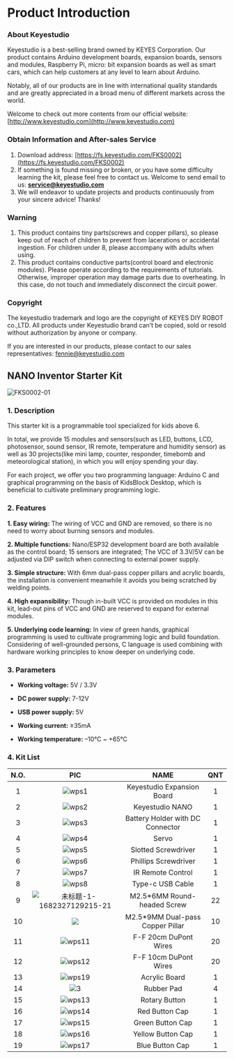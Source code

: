 # **Product Introduction**

### **About Keyestudio**

Keyestudio is a best-selling brand owned by KEYES Corporation. Our product contains Arduino development boards, expansion boards, sensors and modules, Raspberry Pi, micro: bit expansion boards as well as smart cars, which can help customers at any level to learn about Arduino.

Notably, all of our products are in line with international quality standards and are greatly appreciated in a broad menu of different markets across the world.

Welcome to check out more contents from our official website: [http://www.keyestudio.com](http://www.keyestudio.com)

### **Obtain Information and After-sales Service**

1. Download address: [https://fs.keyestudio.com/FKS0002](https://fs.keyestudio.com/FKS0002)
2. If something is found missing or broken, or you have some difficulty learning the kit, please feel free to contact us. Welcome to send email to us: **service@keyestudio.com**
3. We will endeavor to update projects and products continuously from your sincere advice! Thanks!

### **Warning**

1. This product contains tiny parts(screws and copper pillars), so please keep out of reach of children to prevent from lacerations or accidental ingestion. For children under 8, please accompany with adults when using.
2. This product contains conductive parts(control board and electronic modules). Please operate according to the requirements of tutorials. Otherwise, improper operation may damage parts due to overheating. In this case, do not touch and immediately disconnect the circuit power.

### **Copyright**

The keyestudio trademark and logo are the copyright of KEYES DIY ROBOT co.,LTD. All products under Keyestudio brand can’t be copied, sold or resold without authorization by anyone or company.

If you are interested in our products, please contact to our sales representatives: fennie@keyestudio.com

## **NANO Inventor Starter Kit**

![FKS0002-01](./media/FKS0002-01.jpg)

### **1. Description**

This starter kit is a programmable tool specialized for kids above 6.

In total, we provide 15 modules and sensors(such as LED, buttons, LCD, photosensor, sound sensor, IR remote, temperature and humidity sensor) as well as 30 projects(like mini lamp, counter, responder, timebomb and meteorological station), in which you will enjoy spending your day.

For each project, we offer you two programming language: Arduino C and graphical programming on the basis of KidsBlock Desktop, which is beneficial to cultivate preliminary programming logic.

### **2. Features**

**1. Easy wiring:** The wiring of VCC and GND are removed, so there is no need to worry about burning sensors and modules.

**2. Multiple functions:** Nano/ESP32 development board are both available as the control board; 15 sensors are integrated; The VCC of 3.3V/5V can be adjusted via DIP switch when connecting to external power supply.

**3. Simple structure:** With 6mm dual-pass copper pillars and acrylic boards, the installation is convenient meanwhile it avoids you being scratched by welding points.

**4. High expansibility:** Though in-built VCC is provided on modules in this kit, lead-out pins of VCC and GND are reserved to expand for external modules.

**5. Underlying code learning:** In view of green hands, graphical programming is used to cultivate programming logic and build foundation. Considering of well-grounded persons, C language is used combining with hardware working principles to know deeper on underlying code. 

### **3. Parameters**

- **Working voltage:** 5V / 3.3V
- **DC power supply:** 7-12V

- **USB power supply:**  5V
- **Working current:** ≥35mA

- **Working temperature:** –10°C ~ +65°C

### **4. Kit List**

| N.O. | PIC | NAME | QNT |
| :-: | :-: | :-: | :-: |
| 1    | ![wps1](./media/wps1-1686127011228-1.jpg) | Keyestudio Expansion Board | 1    |
| 2    | ![wps2](./media/wps2-1686127023913-3.jpg) | Keyestudio NANO | 1    |
| 3    | ![wps3](./media/wps3-1686127063847-5.jpg) | Battery Holder with DC Connector | 1    |
| 4    | ![wps4](./media/wps4-1686127072911-7.jpg) | Servo               | 1    |
| 5    | ![wps5](./media/wps5-1686127083875-9.jpg) | Slotted Screwdriver | 1    |
| 6    | ![wps6](./media/wps6-1686127093627-11.jpg) |         Phillips Screwdriver         | 1    |
| 7    | ![wps7](./media/wps7-1686127114819-13.jpg) |         IR Remote Control          | 1    |
| 8    | ![wps8](./media/wps8-1686127124235-15.jpg) | Type-c USB Cable     | 1    |
| 9    | ![未标题-1-1682327129215-21](./media/%E6%9C%AA%E6%A0%87%E9%A2%98-1-1682327129215-21.png) | M2.5*6MM Round-headed Screw | 22   |
| 10   | ![](./media/2-1686127158361-19.png) | M2.5*9MM Dual-pass Copper Pillar | 10   |
| 11   | ![wps11](./media/wps11.png) | F-F 20cm DuPont Wires | 20   |
| 12   | ![wps12](./media/wps12.png) | F-F 10cm DuPont Wires | 20   |
| 13   | ![wps19](./media/wps19-1686127183318-23.jpg) | Acrylic Board | 1    |
| 14 | ![3](./media/3-1686127191974-25.png) | Rubber Pad | 4 |
| 15 | ![wps13](./media/wps13-1686127198788-27.jpg) | Rotary Button | 1 |
| 16 | ![wps14](./media/wps14-1686127206475-29.jpg) | Red Button Cap | 1 |
| 17 | ![wps15](./media/wps15-1686127214712-31.jpg) |          Green Button Cap          | 1 |
| 18 | ![wps16](./media/wps16-1686127223265-33.jpg) |         Yellow Button Cap          | 1 |
| 19 | ![wps17](./media/wps17-1686127232143-35.jpg) |          Blue Button Cap           | 1 |





